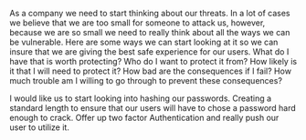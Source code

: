 
As a company we need to start thinking about our threats. In a lot of cases we believe that we are too small for someone to attack us, however, because we are so small we need to really think about all the ways we can be vulnerable. Here are some ways we can start looking at it so we can insure that we are giving the best safe experience for our users.
What do I have that is worth protecting?
Who do I want to protect it from?
How likely is it that I will need to protect it?
How bad are the consequences if I fail?
How much trouble am I willing to go through to prevent these consequences?

I would like us to start looking into hashing our passwords. Creating a standard length to ensure that our users will have to chose a password hard enough to crack. Offer up two factor Authentication and really push our user to utilize it. 


